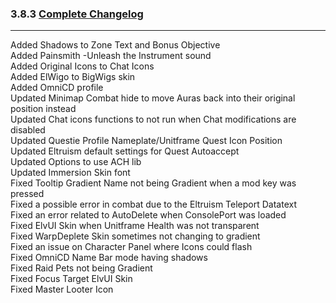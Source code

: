 ### 3.8.3 [Complete Changelog](https://github.com/eltreum0/eltruism/blob/main/Changelog.md)
___
Added Shadows to Zone Text and Bonus Objective  
Added Painsmith -Unleash the Instrument sound  
Added Original Icons to Chat Icons  
Added ElWigo to BigWigs skin  
Added OmniCD profile  
Updated Minimap Combat hide to move Auras back into their original position instead  
Updated Chat icons functions to not run when Chat modifications are disabled  
Updated Questie Profile Nameplate/Unitframe Quest Icon Position  
Updated Eltruism default settings for Quest Autoaccept  
Updated Options to use ACH lib  
Updated Immersion Skin font  
Fixed Tooltip Gradient Name not being Gradient when a mod key was pressed  
Fixed a possible error in combat due to the Eltruism Teleport Datatext  
Fixed an error related to AutoDelete when ConsolePort was loaded  
Fixed ElvUI Skin when Unitframe Health was not transparent  
Fixed WarpDeplete Skin sometimes not changing to gradient  
Fixed an issue on Character Panel where Icons could flash  
Fixed OmniCD Name Bar mode having shadows  
Fixed Raid Pets not being Gradient  
Fixed Focus Target ElvUI Skin  
Fixed Master Looter Icon

